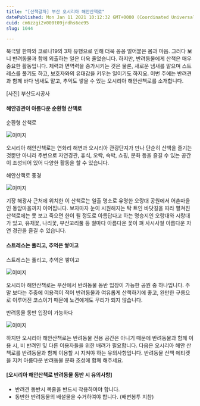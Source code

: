 ```yaml
---
title: "[산책갈까] 부산 오시리아 해안산책로"
datePublished: Mon Jan 11 2021 10:12:32 GMT+0000 (Coordinated Universal Time)
cuid: cm6zzgi2v000t09jrdhs6ee95
slug: 1044

---
```



북극발 한파와 코로나19의 3차 유행으로 인해 더욱 꽁꽁 얼어붙은 몸과 마음. 그러다 보니 반려동물과 함께 외출하는 일은 더욱 줄었습니다. 하지만, 반려동물에게 산책은 매우 중요한 활동입니다. 체력과 면역력을 증가시키는 것은 물론, 새로운 냄새를 맡으며 스트레스를 풀기도 하고, 보호자와의 유대감을 키우는 일이기도 하지요. 이번 주에는 반려견과 함께 바다 냄새도 맡고, 추억도 쌓을 수 있는 오시리아 해안산책로를 소개합니다.

[사진] 부산도시공사

#### 해안경관이 아름다운 순환형 산책로

순환형 산책로

![이미지](https://cdn.hashnode.com/res/hashnode/image/upload/v1739248167525/af634fee-bf7d-4232-87d5-a4d7300da1e3.jpeg)

오시리아 해안산책로는 연화리 해변과 오시리아 관광단지가 만나 단순히 산책을 즐기는 것뿐만 아니라 주변으로 자연경관, 휴식, 오락, 숙박, 쇼핑, 문화 등을 즐길 수 있는 공간이 조성되어 있어 다양한 활동을 할 수 있습니다.

해안산책로 풍경

![이미지](https://cdn.hashnode.com/res/hashnode/image/upload/v1739248169538/b6f22621-95d7-400d-9275-b887dd5c7e8f.jpeg)

기장 해광사 근처에 위치한 이 산책로는 일출 명소로 유명한 오랑대 공원에서 어촌마을인 동암마을까지 이어집니다. 보자마자 눈이 시원해지는 탁 트인 바닷길을 따라 펼쳐진 산책로에는 못 보고 죽으면 한이 될 정도로 아름답다고 하는 명승지인 오랑대와 시랑대가 있고, 유채꽃, 나리꽃, 부산꼬리풀 등 철마다 아름다운 꽃이 펴 사시사철 아름다운 자연 경관을 즐길 수 있습니다.

#### 스트레스는 풀리고, 추억은 쌓이고

스트레스는 풀리고, 추억은 쌓이고

![이미지](https://cdn.hashnode.com/res/hashnode/image/upload/v1739248171476/c8c9b738-4e36-4110-9060-36f60731eac4.jpeg)

오시리아 해안산책로는 부산에서 반려동물 동반 입장이 가능한 공원 중 하나입니다. 주말 보다는 주중에 이용객이 적어 반려동물과 여유롭게 산책하기에 좋고, 완만한 구릉으로 이루어진 코스이기 때문에 노견에게도 무리가 되지 않습니다.

반려동물 동반 입장이 가능하다

![이미지](https://cdn.hashnode.com/res/hashnode/image/upload/v1739248174954/cc7b11e7-268b-4ea5-a53f-55b1ec33120f.jpeg)

하지만 오시리아 해안산책로는 반려동물 전용 공간은 아니기 때문에 반려동물과 함께 이용 시, 비 반려인 및 다른 이용자들을 위한 배려가 필요합니다. 다음은 오시리아 해안 산책로를 반려동물과 함께 이용할 시 지켜야 하는 유의사항입니다. 반려동물 산책 에티켓을 지켜 아름다운 반려동물 문화 조성에 함께 해주세요.

#### [오시리아 해안산책로 반려동물 동반 시 유의사항]

- 반려견 동반시 목줄을 반드시 착용하여야 합니다.
- 동반한 반려동물의 배설물을 수거하여야 합니다. (배변봉투 지참)
